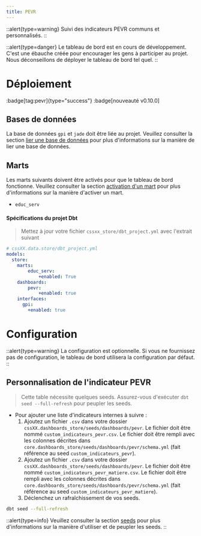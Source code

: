 ```yaml
---
title: PEVR
---
```


::alert{type=warning}
Suivi des indicateurs PEVR communs et personnalisés.
::

::alert{type=danger}
Le tableau de bord est en cours de développement. C'est une ébauche créée pour encourager les gens à participer au projet. Nous déconseillons de déployer le tableau de bord tel quel.
::

# Déploiement
:badge[tag:pevr]{type="success"}
:badge[nouveauté v0.10.0]

## Bases de données

La base de données `gpi` et `jade` doit être liée au projet. Veuillez consulter la section [lier une base de données](/using/configuration/linking) pour plus d'informations sur la manière de lier une base de données.

## Marts

Les marts suivants doivent être activés pour que le tableau de bord fonctionne. Veuillez consulter la section [activation d'un mart](/using/configuration/enabling) pour plus d'informations sur la manière d'activer un mart.
* `educ_serv`

#### Spécifications du projet Dbt
> Mettez à jour votre fichier `cssxx_store/dbt_project.yml` avec l'extrait suivant

```yaml
# cssXX.data.store/dbt_project.yml
models:
  store:
    marts:
        educ_serv:
            +enabled: True
    dashboards:
        pevr:
            +enabled: true
    interfaces:
      gpi:
        +enabled: true
```

# Configuration
::alert{type=warning}
La configuration est optionnelle. Si vous ne fournissez pas de configuration, le tableau de bord utilisera la configuration par défaut.
::

## Personnalisation de l'indicateur PEVR
> Cette table nécessite quelques seeds. Assurez-vous d'exécuter `dbt seed --full-refresh` pour peupler les seeds.

* Pour ajouter une liste d'indicateurs internes à suivre :
  1. Ajoutez un fichier `.csv` dans votre dossier `cssXX.dashboards_store/seeds/dashboards/pevr`. Le fichier doit être nommé `custom_indicateurs_pevr.csv`. Le fichier doit être rempli avec les colonnes décrites dans `core.dashboards_store/seeds/dashboards/pevr/schema.yml` (fait référence au seed `custom_indicateurs_pevr`).
  1. Ajoutez un fichier `.csv` dans votre dossier `cssXX.dashboards_store/seeds/dashboards/pevr`. Le fichier doit être nommé `custom_indicateurs_pevr_matiere.csv`. Le fichier doit être rempli avec les colonnes décrites dans `core.dashboards_store/seeds/dashboards/pevr/schema.yml` (fait référence au seed `custom_indicateurs_pevr_matiere`).
  2. Déclenchez un rafraîchissement de vos seeds.

```bash
dbt seed --full-refresh
```

::alert{type=info}
Veuillez consulter la section [seeds](/using/marts/seeds) pour plus d'informations sur la manière d'utiliser et de peupler les seeds.
::